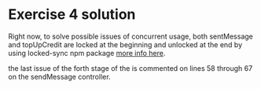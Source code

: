 # Exercise 4 solution

Right now, to solve possible issues of concurrent usage, both sentMessage and 
topUpCredit are locked at the beginning and unlocked at the end  by using locked-sync npm package
[more info here](https://www.npmjs.com/package/locked-sync).

the last issue of the forth stage of the is commented on lines 58 through 67 on the sendMessage controller.

